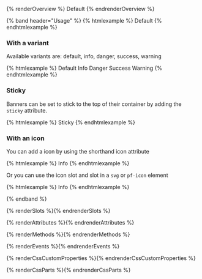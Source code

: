 {% renderOverview %}
  <pf-banner>Default</pf-banner>
{% endrenderOverview %}

{% band header="Usage" %}
  {% htmlexample %}
  <pf-banner>Default</pf-banner>
  {% endhtmlexample %}


  ### With a variant
  Available variants are: default, info, danger, success, warning

  {% htmlexample %}
  <pf-banner variant="default">Default</pf-banner>
  <pf-banner variant="info">Info</pf-banner>
  <pf-banner variant="danger">Danger</pf-banner>
  <pf-banner variant="success">Success</pf-banner>
  <pf-banner variant="warning">Warning</pf-banner>
  {% endhtmlexample %}


  ### Sticky
  Banners can be set to stick to the top of their container by adding the `sticky` attribute.

  {% htmlexample %}
  <pf-banner sticky>Sticky</pf-banner>
  {% endhtmlexample %}


  ### With an icon
  You can add a icon by using the shorthand icon attribute

  {% htmlexample %} 
    <pf-banner icon="info">Info</pf-banner>
  {% endhtmlexample %}

  Or you can use the icon slot and slot in a `svg` or `pf-icon` element

  {% htmlexample %} 
<pf-banner>
  <pf-icon slot="icon" icon="info-circle" set="fas"></pf-icon>
  Info
</pf-banner>
  {% endhtmlexample %}

{% endband %}

{% renderSlots %}{% endrenderSlots %}

{% renderAttributes %}{% endrenderAttributes %}

{% renderMethods %}{% endrenderMethods %}

{% renderEvents %}{% endrenderEvents %}

{% renderCssCustomProperties %}{% endrenderCssCustomProperties %}

{% renderCssParts %}{% endrenderCssParts %}
